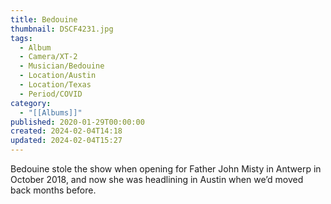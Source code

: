 ```yaml
---
title: Bedouine
thumbnail: DSCF4231.jpg
tags:
  - Album
  - Camera/XT-2
  - Musician/Bedouine
  - Location/Austin
  - Location/Texas
  - Period/COVID
category:
  - "[[Albums]]"
published: 2020-01-29T00:00:00
created: 2024-02-04T14:18
updated: 2024-02-04T15:27
---
```

Bedouine stole the show when opening for Father John Misty in Antwerp in October 2018, and now she was headlining in Austin when we’d moved back months before.
